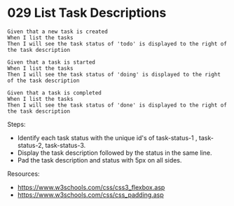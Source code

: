 # 029 List Task Descriptions

```
Given that a new task is created 
When I list the tasks 
Then I will see the task status of 'todo' is displayed to the right of the task description
```

```
Given that a task is started
When I list the tasks  
Then I will see the task status of 'doing' is displayed to the right of the task description
```

```
Given that a task is completed
When I list the tasks  
Then I will see the task status of 'done' is displayed to the right of the task description
```

Steps:
- Identify each task status with the unique id's of task-status-1 , task-status-2, task-status-3.
- Display the task description followed by the status in the same line.
- Pad the task description and status with 5px on all sides.

Resources:
- https://www.w3schools.com/css/css3_flexbox.asp
- https://www.w3schools.com/css/css_padding.asp
